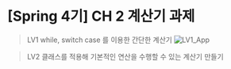 # [Spring 4기] CH 2 계산기 과제

> LV1 while, switch case 를 이용한 간단한 계산기
![LV1_App](https://github.com/user-attachments/assets/42e1bbb4-bd89-4f47-b38f-60fa1e2925a1)

> LV2 클래스를 적용해 기본적인 연산을 수행할 수 있는 계산기 만들기
> 
